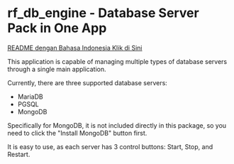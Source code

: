 # rf_db_engine - Database Server Pack in One App

[README dengan Bahasa Indonesia Klik di Sini](https://github.com/rakifsul/rf_db_engine/blob/main/README_id.md)

This application is capable of managing multiple types of database servers through a single main application.

Currently, there are three supported database servers:

- MariaDB
- PGSQL
- MongoDB

Specifically for MongoDB, it is not included directly in this package, so you need to click the "Install MongoDB" button first.

It is easy to use, as each server has 3 control buttons: Start, Stop, and Restart.